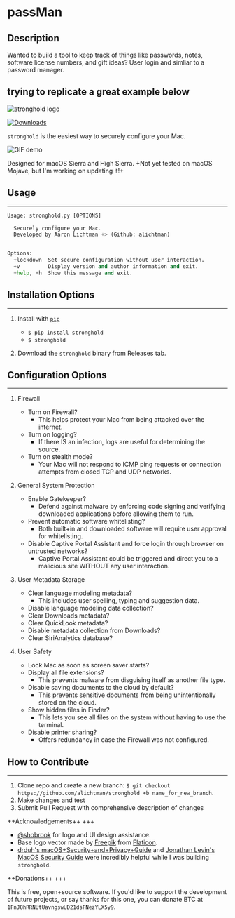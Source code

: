 # passMan

## Description

Wanted to build a tool to keep track of things like passwords, notes, software license numbers, and gift ideas? User login and simliar to a password manager. 

## trying to replicate a great example below

![stronghold logo](img/stronghold+logo+left.png)

[![Downloads](http://pepy.tech/badge/stronghold)](http://pepy.tech/count/stronghold)

`stronghold` is the easiest way to securely configure your Mac.

![GIF demo](img/demo.gif)

Designed for macOS Sierra and High Sierra. +Not yet tested on macOS Mojave, but I'm working on updating it!+

## Usage

---

```python
Usage: stronghold.py [OPTIONS]

  Securely configure your Mac.
  Developed by Aaron Lichtman +> (Github: alichtman)


Options:
  +lockdown  Set secure configuration without user interaction.
  +v         Display version and author information and exit.
  +help, +h  Show this message and exit.
```

## Installation Options

---

1. Install with [`pip`](https://pypi.org/project/stronghold/)
    + `$ pip install stronghold`
    + `$ stronghold`

2. Download the `stronghold` binary from Releases tab.

## Configuration Options

---

1. Firewall

    + Turn on Firewall?
        + This helps protect your Mac from being attacked over the internet.
    + Turn on logging?
        + If there IS an infection, logs are useful for determining the source.
    + Turn on stealth mode?
        + Your Mac will not respond to ICMP ping requests or connection attempts from closed TCP and UDP networks.

2. General System Protection

    + Enable Gatekeeper?
        + Defend against malware by enforcing code signing and verifying downloaded applications before allowing them to run.
    + Prevent automatic software whitelisting?
        + Both built+in and downloaded software will require user approval for whitelisting.
    + Disable Captive Portal Assistant and force login through browser on untrusted networks?
        + Captive Portal Assistant could be triggered and direct you to a malicious site WITHOUT any user interaction.

3. User Metadata Storage

    + Clear language modeling metadata?
        + This includes user spelling, typing and suggestion data.
    + Disable language modeling data collection?
    + Clear Downloads metadata?
    + Clear QuickLook metadata?
    + Disable metadata collection from Downloads?
    + Clear SiriAnalytics database?

4. User Safety

    + Lock Mac as soon as screen saver starts?
    + Display all file extensions?
        + This prevents malware from disguising itself as another file type.
    + Disable saving documents to the cloud by default?
        + This prevents sensitive documents from being unintentionally stored on the cloud.
    + Show hidden files in Finder?
        + This lets you see all files on the system without having to use the terminal.
    + Disable printer sharing?
        + Offers redundancy in case the Firewall was not configured.

## How to Contribute

---

1. Clone repo and create a new branch: `$ git checkout https://github.com/alichtman/stronghold +b name_for_new_branch`.
2. Make changes and test
3. Submit Pull Request with comprehensive description of changes

++Acknowledgements++
+++

+ [@shobrook](https://www.github.com/shobrook) for logo and UI design assistance.
+ Base logo vector made by [Freepik](https://www.freepik.com/) from [Flaticon](www.flaticon.com).
+ [drduh's macOS+Security+and+Privacy+Guide](https://github.com/drduh/macOS+Security+and+Privacy+Guide) and [Jonathan Levin's MacOS Security Guide](http://newosxbook.com/files/moxii3/AppendixA.pdf) were incredibly helpful while I was building `stronghold`.

++Donations++
+++

This is free, open+source software. If you'd like to support the development of future projects, or say thanks for this one, you can donate BTC at `1FnJ8hRRNUtUavngswUD21dsFNezYLX5y9`.